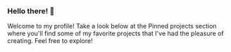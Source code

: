 ### Hello there! 👋

Welcome to my profile! Take a look below at the Pinned projects section where you'll find some of my favorite projects that I've had the pleasure of creating. Feel free to explore!
